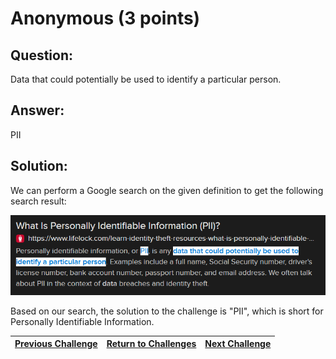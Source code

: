 # Anonymous (3 points)

## Question:

Data that could potentially be used to identify a particular person.

## Answer:

PII

## Solution:

We can perform a Google search on the given definition to get the following search result:

[![search-result.png](search-result.png)](https://duckduckgo.com/?q=Data+that+could+potentially+be+used+to+identify+a+particular+person&t=ffab&atb=v1-1&ia=web)

Based on our search, the solution to the challenge is "PII", which is short for Personally Identifiable Information.

| [Previous Challenge](/Challenges/Protect-And-Defend/11/README.md#top) | [Return to Challenges](/Challenges/../../../#modules) | [Next Challenge](/Challenges/Securely-Provision/2/README.md#top) |
| :------- | :-----: | ------: |